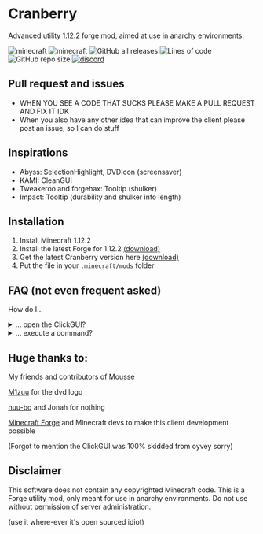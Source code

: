 # Cranberry

Advanced utility 1.12.2 forge mod, aimed at use in anarchy environments. 

![minecraft](https://img.shields.io/badge/Minecraft-1.12.2-green)
![minecraft](https://img.shields.io/badge/Keybind-none-red)
![GitHub all releases](https://img.shields.io/github/downloads/Snoworange420/Cranberry/total?color=seagreen)
![Lines of code](https://img.shields.io/tokei/lines/github/Snoworange420/Cranberry?color=darkred&label=Lines%20of%20code)
![GitHub repo size](https://img.shields.io/github/repo-size/Snoworange420/Cranberry)
[![discord](https://img.shields.io/badge/Discord-Invite-8080c0)](https://discord.gg/wX7cM2DXuy)

## Pull request and issues

- WHEN YOU SEE A CODE THAT SUCKS PLEASE MAKE A PULL REQUEST AND FIX IT IDK
- When you also have any other idea that can improve the client please post an issue, so I can do stuff

## Inspirations

- Abyss: SelectionHighlight, DVDIcon (screensaver)
- KAMI: CleanGUI
- Tweakeroo and forgehax: Tooltip (shulker)
- Impact: Tooltip (durability and shulker info length)

## Installation
1. Install Minecraft 1.12.2
2. Install the latest Forge for 1.12.2 [(download)](https://files.minecraftforge.net/net/minecraftforge/forge/index_1.12.2.html)
3. Get the latest Cranberry version here [(download)](https://github.com/Snoworange420/Cranberry/releases/download/v0.6.3/Cranberry-v0.6.3.jar)
4. Put the file in your `.minecraft/mods` folder

## FAQ (not even frequent asked)

How do I...

<details>
  <summary>... open the ClickGUI?</summary>

> The default key for ClickGUI is not bound. Go to "Game Menu" > "Controls" > "Keybinds" > "Cranberry / ClickGUI" and set your ClickGUI bind, and after configuring, press the key you've bound.

</details>

<details>
  <summary>... execute a command?</summary>

> Use the ingame chat with the prefix `^`.

</details>


## Huge thanks to:

My friends and contributors of Mousse

[M1zuu](https://github.com/m1zuu-dev) for the dvd logo

[huu-bo](https://github.com/huu-bo) and Jonah for nothing

[Minecraft Forge](https://github.com/MinecraftForge) and Minecraft devs to make this client development possible

(Forgot to mention the ClickGUI was 100% skidded from oyvey sorry)

## Disclaimer
This software does not contain any copyrighted Minecraft code. This is a Forge utility mod, only meant for use in anarchy environments. Do not use without permission of server administration.

(use it where-ever it's open sourced idiot)
